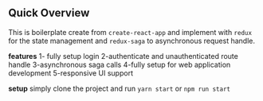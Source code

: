 ## Quick Overview
This is boilerplate create from `create-react-app` and implement with `redux` for the state management and `redux-saga` to asynchronous request handle. 

**features**
1- fully setup login
2-authenticate and unauthenticated route handle
3-asynchronous saga calls 
4-fully setup for web application development
5-responsive UI support

**setup**
simply clone the project and run `yarn start` or `npm run start`